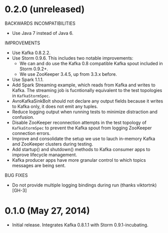 # 0.2.0 (unreleased)

BACKWARDS INCOMPATIBILITIES

* Use Java 7 instead of Java 6.

IMPROVEMENTS

* Use Kafka 0.8.2.2.
* Use Storm 0.9.6.  This includes two notable improvements:
    * We can and do use the Kafka 0.8 compatible Kafka spout included in Storm 0.9.2+.
    * We use ZooKeeper 3.4.5, up from 3.3.x before.
* Use Spark 1.1.1.
* Add Spark Streaming example, which reads from Kafka and writes to Kafka.  The streaming job is fucntionally equivalent
  to the test topologies in `KafkaStormSpec`.
* AvroKafkaSinkBolt should not declare any output fields because it writes to Kafka only, it does not emit any tuples.
* Reduce logging output when running tests to minimize distraction and confusion.
* Disable ZooKeeper reconnection attempts in the test topology of `KafkaStormSpec` to prevent the Kafka spout from
  logging ZooKeeper connection errors.
* Improve and consolidate the setup we use to lauch in-memory Kafka and ZooKeeper clusters during testing.
* Add startup() and shutdown() methods to Kafka consumer apps to improve lifecycle management.
* Kafka producer apps have more granular control to which topics messages are being sent.

BUG FIXES

* Do not provide multiple logging bindings during run (thanks viktortnk) [GH-3]


# 0.1.0 (May 27, 2014)

* Initial release.  Integrates Kafka 0.8.1.1 with Storm 0.9.1-incubating.
